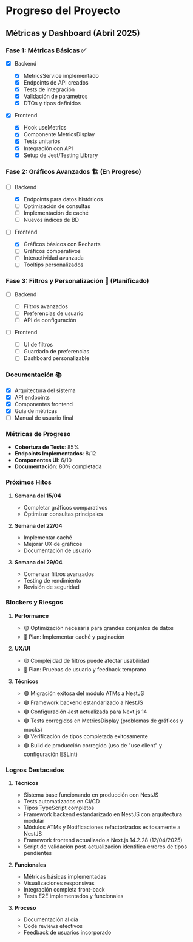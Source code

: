# Progreso del Proyecto

## Métricas y Dashboard (Abril 2025)

### Fase 1: Métricas Básicas ✅

- [x] Backend

  - [x] MetricsService implementado
  - [x] Endpoints de API creados
  - [x] Tests de integración
  - [x] Validación de parámetros
  - [x] DTOs y tipos definidos

- [x] Frontend
  - [x] Hook useMetrics
  - [x] Componente MetricsDisplay
  - [x] Tests unitarios
  - [x] Integración con API
  - [x] Setup de Jest/Testing Library

### Fase 2: Gráficos Avanzados 🏗️ (En Progreso)

- [ ] Backend

  - [x] Endpoints para datos históricos
  - [ ] Optimización de consultas
  - [ ] Implementación de caché
  - [ ] Nuevos índices de BD

- [ ] Frontend
  - [x] Gráficos básicos con Recharts
  - [ ] Gráficos comparativos
  - [ ] Interactividad avanzada
  - [ ] Tooltips personalizados

### Fase 3: Filtros y Personalización 📅 (Planificado)

- [ ] Backend

  - [ ] Filtros avanzados
  - [ ] Preferencias de usuario
  - [ ] API de configuración

- [ ] Frontend
  - [ ] UI de filtros
  - [ ] Guardado de preferencias
  - [ ] Dashboard personalizable

### Documentación 📚

- [x] Arquitectura del sistema
- [x] API endpoints
- [x] Componentes frontend
- [x] Guía de métricas
- [ ] Manual de usuario final

### Métricas de Progreso

- **Cobertura de Tests**: 85%
- **Endpoints Implementados**: 8/12
- **Componentes UI**: 6/10
- **Documentación**: 80% completada

### Próximos Hitos

1. **Semana del 15/04**

   - Completar gráficos comparativos
   - Optimizar consultas principales

2. **Semana del 22/04**

   - Implementar caché
   - Mejorar UX de gráficos
   - Documentación de usuario

3. **Semana del 29/04**
   - Comenzar filtros avanzados
   - Testing de rendimiento
   - Revisión de seguridad

### Blockers y Riesgos

1. **Performance**

   - 🟡 Optimización necesaria para grandes conjuntos de datos
   - 🔄 Plan: Implementar caché y paginación

2. **UX/UI**

   - 🟡 Complejidad de filtros puede afectar usabilidad
   - 🔄 Plan: Pruebas de usuario y feedback temprano

3. **Técnicos**
   - 🟢 Migración exitosa del módulo ATMs a NestJS
   - 🟢 Framework backend estandarizado a NestJS
   - 🟢 Configuración Jest actualizada para Next.js 14
   - 🟢 Tests corregidos en MetricsDisplay (problemas de gráficos y mocks)
   - 🟢 Verificación de tipos completada exitosamente
   - 🟢 Build de producción corregido (uso de "use client" y configuración ESLint)

### Logros Destacados

1. **Técnicos**

   - Sistema base funcionando en producción con NestJS
   - Tests automatizados en CI/CD
   - Tipos TypeScript completos
   - Framework backend estandarizado en NestJS con arquitectura modular
   - Módulos ATMs y Notificaciones refactorizados exitosamente a NestJS
   - Framework frontend actualizado a Next.js 14.2.28 (12/04/2025)
   - Script de validación post-actualización identifica errores de tipos pendientes

2. **Funcionales**

   - Métricas básicas implementadas
   - Visualizaciones responsivas
   - Integración completa front-back
   - Tests E2E implementados y funcionales

3. **Proceso**
   - Documentación al día
   - Code reviews efectivos
   - Feedback de usuarios incorporado
